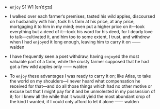 - `enjoy` S1 W1 [ɛnˈdʒɔɪ]



-  I walked over each farmer’s premises, tasted his wild apples, discoursed on husbandry with him, took his farm at his price, at any price, mortgaging it to him in my mind; even put a higher price on it﻿—took everything but a deed of it﻿—took his word for his deed, for I dearly love to talk﻿—cultivated it, and him too to some extent, I trust, and withdrew when I had `enjoy`ed it long enough, leaving him to carry it on —— walden

- I have frequently seen a poet withdraw, having `enjoy`ed the most valuable part of a farm, while the crusty farmer supposed that he had got a few wild apples only —— walden

-  To `enjoy` these advantages I was ready to carry it on; like Atlas, to take the world on my shoulders﻿—I never heard what compensation he received for that﻿—and do all those things which had no other motive or excuse but that I might pay for it and be unmolested in my possession of it; for I knew all the while that it would yield the most abundant crop of the kind I wanted, if I could only afford to let it alone —— walden